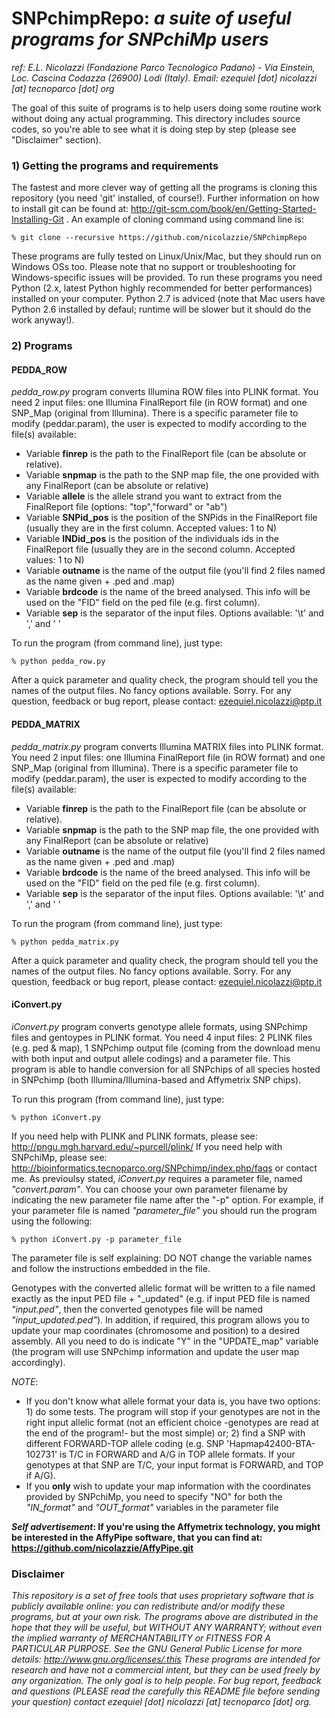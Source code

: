 SNPchimpRepo: _a suite of useful programs for SNPchiMp users_
===========
*ref: E.L. Nicolazzi (Fondazione Parco Tecnologico Padano) - Via Einstein, Loc. Cascina Codazza (26900) Lodi (Italy). Email: ezequiel [dot] nicolazzi [at] tecnoparco [dot] org*


The goal of this suite of programs is to help users doing some routine work without doing any actual programming. 
This directory includes source codes, so you're able to see what it is doing step by step (please see "Disclaimer" section).


### **1) Getting the programs and requirements**
The fastest and more clever way of getting all the programs is cloning this repository (you need 'git' installed, of course!).
Further information on how to install git can be found at: http://git-scm.com/book/en/Getting-Started-Installing-Git . An example of cloning command using command line is: 

    % git clone --recursive https://github.com/nicolazzie/SNPchimpRepo

These programs are fully tested on Linux/Unix/Mac, but they should run on Windows OSs too. Please note that no support or troubleshooting for Windows-specific issues will be provided.
To run these programs you need Python (2.x, latest Python highly recommended for better performances) installed on your computer. Python 2.7 is adviced (note that Mac users have Python 2.6 installed by defaul; runtime will be slower but it should do the work anyway!). 

### **2) Programs**


#### **PEDDA_ROW**
_pedda_row.py_ program converts Illumina ROW files into PLINK format. You need 2 input files: one Illumina FinalReport file (in ROW format) and one SNP_Map (original from Illumina). There is a specific parameter file to modify (peddar.param), the user is expected to modify according to the file(s) available: 
   - Variable **finrep** is the path to the FinalReport file (can be absolute or relative).
   - Variable **snpmap** is the path to the SNP map file, the one provided with any FinalReport (can be absolute or relative)
   - Variable **allele** is the allele strand you want to extract from the FinalReport file (options: "top","forward" or "ab")
   - Variable **SNPid_pos** is the position of the SNPids in the FinalReport file (usually they are in the first column. Accepted values: 1 to N)
   - Variable **INDid_pos** is the position of the individuals ids in the FinalReport file (usually they are in the second column. Accepted values: 1 to N)
   - Variable **outname** is the name of the output file (you'll find 2 files named as the name given + .ped and .map)
   - Variable **brdcode** is the name of the breed analysed. This info will be used on the "FID" field on the ped file (e.g. first column).
   - Variable **sep** is the separator of the input files. Options available: '\t' and  ','  and ' '

To run the program (from command line), just type:

    % python pedda_row.py

After a quick parameter and quality check, the program should tell you the names of the output files. No fancy options available. Sorry.
For any question, feedback or bug report, please contact: ezequiel.nicolazzi@ptp.it



#### **PEDDA_MATRIX**
_pedda_matrix.py_ program converts Illumina MATRIX files into PLINK format. You need 2 input files: one Illumina FinalReport file (in ROW format) and one SNP_Map (original from Illumina). There is a specific parameter file to modify (peddar.param), the user is expected to modify according to the file(s) available:
   - Variable **finrep** is the path to the FinalReport file (can be absolute or relative).
   - Variable **snpmap** is the path to the SNP map file, the one provided with any FinalReport (can be absolute or relative)
   - Variable **outname** is the name of the output file (you'll find 2 files named as the name given + .ped and .map)
   - Variable **brdcode** is the name of the breed analysed. This info will be used on the "FID" field on the ped file (e.g. first column).
   - Variable **sep** is the separator of the input files. Options available: '\t' and  ','  and ' '

To run the program (from command line), just type:

    % python pedda_matrix.py

After a quick parameter and quality check, the program should tell you the names of the output files. No fancy options available. Sorry.
For any question, feedback or bug report, please contact: ezequiel.nicolazzi@ptp.it




#### **iConvert.py**
_iConvert.py_ program converts genotype allele formats, using SNPchimp files and gentoypes in PLINK format. You need 4 input files: 2 PLINK files (e.g. ped & map), 1 SNPchimp output file (coming from the download menu with both input and output allele codings) and a parameter file. This program is able to handle conversion for all SNPchips of all species hosted in SNPchimp (both Illumina/Illumina-based and Affymetrix SNP chips).

To run this program (from command line), just type:

    % python iConvert.py

If you need help with PLINK and PLINK formats, please see: http://pngu.mgh.harvard.edu/~purcell/plink/
If you need help with SNPchiMp, please see: http://bioinformatics.tecnoparco.org/SNPchimp/index.php/faqs or contact me.
As previoulsy stated, _iConvert.py_ requires a parameter file, named _"convert.param"_. You can choose your own parameter filename by indicating the new parameter file name after the "-p" option. For example, if your parameter file is named _"parameter_file"_ you should run the program using the following:

    % python iConvert.py -p parameter_file

The parameter file is self explaining: DO NOT change the variable names and follow the instructions embedded in the file.

Genotypes with the converted allelic format will be written to a file named exactly as the input PED file + "\_updated"  (e.g. if input PED file is named _"input.ped"_, then the converted genotypes file will be named _"input\_updated.ped"_).
In addition, if required, this program allows you to update your map coordinates (chromosome and position) to a desired assembly. All you need to do is indicate "Y" in the "UPDATE\_map" variable (the program will use SNPchimp information and update the user map accordingly).

_NOTE_:
 - If you don't know what allele format your data is, you have two options: 1) do some tests. The program will stop if your genotypes are not in the right input allelic format (not an efficient choice -genotypes are read at the end of the program!- but the most simple) or; 2) find a SNP with different FORWARD-TOP allele coding (e.g. SNP 'Hapmap42400-BTA-102731' is T/C in FORWARD and A/G in TOP allele formats. If your genotypes at that SNP are T/C, your input format is FORWARD, and TOP if A/G).
 - If you __only__ wish to update your map information with the coordinates provided by SNPchiMp, you need to specify "NO" for both the _"IN\_format"_ and _"OUT\_format"_ variables in the parameter file

**_Self advertisement_: If you're using the Affymetrix technology, you might be interested in the AffyPipe software, that you can find at: https://github.com/nicolazzie/AffyPipe.git**


### **Disclaimer**
_This repository is a set of free tools that uses proprietary software that is publicly available online: you can redistribute and/or modify these programs, but at your own risk. The programs above are distributed in the hope that they will be useful, but WITHOUT ANY WARRANTY; without even the implied warranty of MERCHANTABILITY or FITNESS FOR A PARTICULAR PURPOSE. See the GNU General Public License for more details: http://www.gnu.org/licenses/.this
These programs are intended for research and have not a commercial intent, but they can be used freely by any organization. The only goal is to help people._
_For bug report, feedback and questions (PLEASE read the carefully this README file before sending your question) contact ezequiel [dot] nicolazzi [at] tecnoparco [dot] org._
